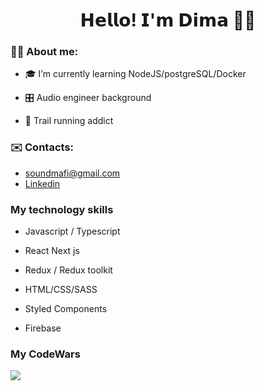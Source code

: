 <!-- ### Hi there 👋 -->

<!--
**soundmafi/soundmafi** is a ✨ _special_ ✨ repository because its `README.md` (this file) appears on your GitHub profile.

Here are some ideas to get you started:

- 🔭 I’m currently working on ...
- 🌱 I’m currently learning ...
- 👯 I’m looking to collaborate on ...
- 🤔 I’m looking for help with ...
- 💬 Ask me about ...
- 📫 How to reach me: ...
- 😄 Pronouns: ...
- ⚡ Fun fact: ...
-->
<h1 align="center">𝗛𝗲𝗹𝗹𝗼! 𝗜'𝗺 𝗗𝗶𝗺𝗮 🤜🤛</h1>
<h3>🤵🏻 About me:</h3>
<ul>
  <li><p>🎓 I’m currently learning NodeJS/postgreSQL/Docker</p></li>
  <li><p>🎛️ Audio engineer background</li>
  <li><p>🏃 Trail running addict</li>
</ul>
 
 
 <h3> ✉️ Contacts: </h3>
 <ul>
   <li><a href="mailto:soundmafi@gmail.com">  soundmafi@gmail.com</a> </li>
   <li><a href="https://www.linkedin.com/in/soundmafi/">  Linkedin</a></li>
</ul>

<h3>My technology skills</h3>
<ul>
  <li><p>Javascript / Typescript </p></li>
  <li><p>React Next js</li>
  <li><p>Redux / Redux toolkit</li>
  <li><p>HTML/CSS/SASS</p></li>
  <li><p>Styled Components</p></li>
  <li><p>Firebase</p></li>
  
</ul>

<h3> My CodeWars</h3>
<img src="https://www.codewars.com/users/soundmafi/badges/large">

 
 
